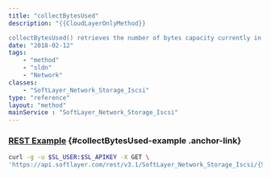 ```yaml
---
title: "collectBytesUsed"
description: "{{CloudLayerOnlyMethod}} 

collectBytesUsed() retrieves the number of bytes capacity currently in use on a Storage account. "
date: "2018-02-12"
tags:
    - "method"
    - "sldn"
    - "Network"
classes:
    - "SoftLayer_Network_Storage_Iscsi"
type: "reference"
layout: "method"
mainService : "SoftLayer_Network_Storage_Iscsi"
---
```


### [REST Example](#collectBytesUsed-example) <a href="/article/rest/"><i class="fas fa-question"></i></a> {#collectBytesUsed-example .anchor-link} 
```bash
curl -g -u $SL_USER:$SL_APIKEY -X GET \
'https://api.softlayer.com/rest/v3.1/SoftLayer_Network_Storage_Iscsi/{SoftLayer_Network_Storage_IscsiID}/collectBytesUsed'
```
